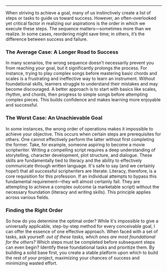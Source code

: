
___

When striving to achieve a goal, many of us instinctively create a list of steps or tasks to guide us toward success. However, an often-overlooked yet critical factor in realizing our aspirations is the order in which we execute these steps. The sequence matters—sometimes more than we realize.  In some cases, reordering might save time; in others, it’s the difference between success and failure. 


### The Average Case: A Longer Road to Success

In many scenarios, the wrong sequence doesn’t necessarily prevent you from reaching your goal, but it significantly prolongs the process. For instance, trying to play complex songs before mastering basic chords and scales is a frustrating and ineffective way to learn an instrument. Without foundational skills, learners struggle to understand their mistakes and may become discouraged. A better approach is to start with basics like scales, rhythm, and chords, then progress to simple songs before attempting complex pieces. This builds confidence and makes learning more enjoyable and successful.


### The Worst Case: An Unachievable Goal

In some instances, the wrong order of operations makes it impossible to achieve your objective. This occurs when certain steps are prerequisites for others. One cannot effectively perform the latter without first completing the former. Take, for example, someone aspiring to become a movie scriptwriter. Writing a compelling script requires a deep understanding of storytelling, character development, plot structure, and dialogue. These skills are fundamentally tied to literacy and the ability to effectively communicate through written language. It's safe to say (and we certainly hope!) that all successful scriptwriters are literate. Literacy, therefore, is a core requisition for this profession. If an individual attempts to bypass this fundamental requirement—they will almost certainly fail. They are attempting to achieve a complex outcome (a marketable script) without the necessary foundation (literacy and writing skills). This principle applies across various fields. 


### Finding the Right Order

So how do you determine the optimal order? While it's impossible to give a universally applicable, step-by-step method for every conceivable goal, I can offer the essence of one effective approach. When faced with a set of tasks, ask yourself: *out of these tasks, which ones are most foundational for the others?* Which steps must be completed before subsequent steps can even begin? Identify these foundational tasks and prioritize them. By building a solid base first, you create a stable platform upon which to build the rest of your project, maximizing your chances of success and minimizing wasted effort.